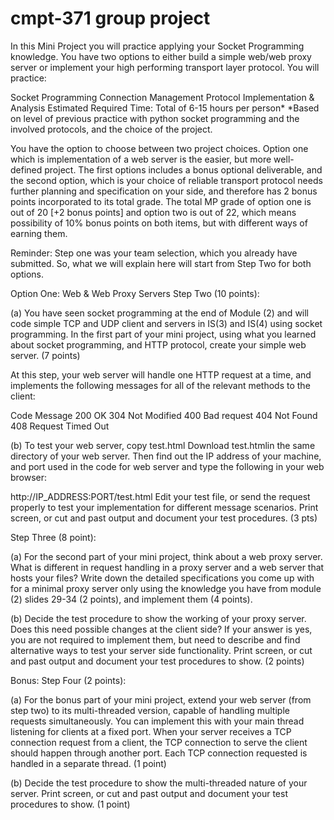 # cmpt-371 group project


In this Mini Project you will practice applying your Socket Programming knowledge. You have two options to either build a simple web/web proxy server or implement your high performing transport layer protocol. You will practice:

Socket Programming
Connection Management
Protocol Implementation & Analysis
Estimated Required Time: Total of 6-15 hours per person*
*Based on level of previous practice with python socket programming and the involved protocols, and the choice of the project.

You have the option to choose between two project choices. Option one which is implementation of a web server is the easier, but more well-defined project. The first options includes a bonus optional deliverable, and the second option, which is your choice of reliable transport protocol needs further planning and specification on your side, and therefore has 2 bonus points incorporated to its total grade. The total MP grade of option one is out of 20 [+2 bonus points] and option two is out of 22, which means possibility of 10% bonus points on both items, but with different ways of earning them.

Reminder: Step one was your team selection, which you already have submitted. So, what we will explain here will start from Step Two for both options.

 

Option One: Web & Web Proxy Servers
Step Two (10 points):

(a) You have seen socket programming at the end of Module (2) and will code simple TCP and UDP client and servers in IS(3) and IS(4) using socket programming. In the first part of your mini project, using what you learned about socket programming, and HTTP protocol, create your simple web server. (7 points)

At this step, your web server will handle one HTTP request at a time, and implements the following messages for all of the relevant methods to the client:

Code	Message
200	OK
304	Not Modified
400	Bad request
404	Not Found
408	Request Timed Out

(b) To test your web server, copy test.html Download test.htmlin the same directory of your web server. Then find out the IP address of your machine, and port used in the code for web server and type the following in your web browser:

http://IP_ADDRESS:PORT/test.html
Edit your test file, or send the request properly to test your implementation for different message scenarios. Print screen, or cut and past output and document your test procedures. (3 pts)

Step Three (8 point):

(a) For the second part of your mini project, think about a web proxy server. What is different in request handling in a proxy server and a web server that hosts your files? Write down the detailed specifications you come up with for a minimal proxy server only using the knowledge you have from module (2) slides 29-34 (2 points), and implement them (4 points).

(b) Decide the test procedure to show the working of your proxy server. Does this need possible changes at the client side? If your answer is yes, you are not required to implement them, but need to describe and find alternative ways to test your server side functionality.
Print screen, or cut and past output and document your test procedures to show. (2 points)

Bonus: Step Four (2 points):

(a) For the bonus part of your mini project, extend your web server (from step two) to its multi-threaded version, capable of handling multiple requests simultaneously. You can implement this with your main thread listening for clients at a fixed port. When your server receives a TCP connection request from a client, the TCP connection to serve the client should happen through another port. Each TCP connection requested is handled in a separate thread. (1 point)

(b) Decide the test procedure to show the multi-threaded nature of your server. Print screen, or cut and past output and document your test procedures to show. (1 point)

